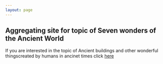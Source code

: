 ```yaml
---
layout: page
---
```


## Aggregating site for topic of Seven wonders of the Ancient World

If you are interested in the topic of Ancient buildings and other wonderful thingscreated by humans in ancinet times click [here](subpages/site)